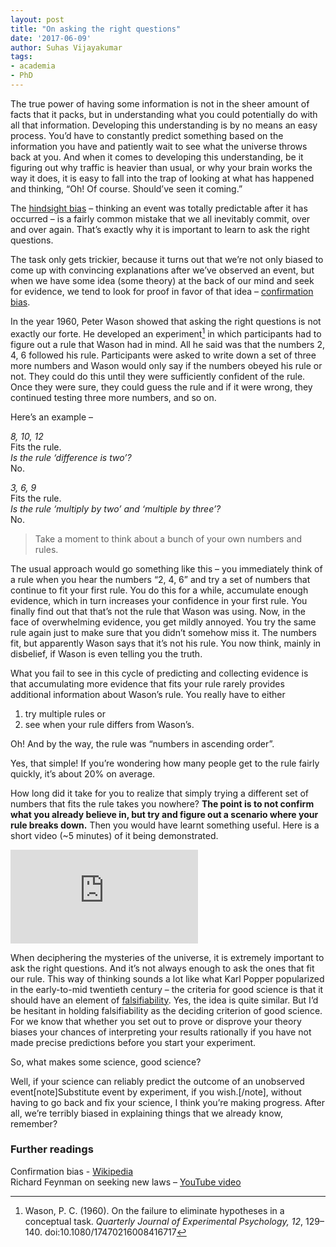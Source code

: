 ```yaml
---
layout: post
title: "On asking the right questions"
date: '2017-06-09'
author: Suhas Vijayakumar
tags:
- academia
- PhD
---
```


The true power of having some information is not in the sheer amount of facts that it packs, but in understanding what you could potentially do with all that information. Developing this understanding is by no means an easy process. You’d have to constantly predict something based on the information you have and patiently wait to see what the universe throws back at you. And when it comes to developing this understanding, be it figuring out why traffic is heavier than usual, or why your brain works the way it does, it is easy to fall into the trap of looking at what has happened and thinking, “Oh! Of course. Should’ve seen it coming.”

The [hindsight bias](https://en.wikipedia.org/wiki/Hindsight_bias) – thinking an event was totally predictable after it has occurred – is a fairly common mistake that we all inevitably commit, over and over again. That’s exactly why it is important to learn to ask the right questions.

The task only gets trickier, because it turns out that we’re not only biased to come up with convincing explanations after we’ve observed an event, but when we have some idea (some theory) at the back of our mind and seek for evidence, we tend to look for proof in favor of that idea – [confirmation bias](https://en.wikipedia.org/wiki/Confirmation_bias).

In the year 1960, Peter Wason showed that asking the right questions is not exactly our forte. He developed an experiment[^1] in which participants had to figure out a rule that Wason had in mind. All he said was that the numbers 2, 4, 6 followed his rule. Participants were asked to write down a set of three more numbers and Wason would only say if the numbers obeyed his rule or not. They could do this until they were sufficiently confident of the rule. Once they were sure, they could guess the rule and if it were wrong, they continued testing three more numbers, and so on.

Here’s an example –

*8, 10, 12* <br>
Fits the rule. <br>
*Is the rule ‘difference is two’?* <br>
No.


*3, 6, 9* <br>
Fits the rule. <br>
*Is the rule ‘multiply by two’ and ‘multiple by three’?* <br>
No.

> Take a moment to think about a bunch of your own numbers and rules.

The usual approach would go something like this – you immediately think of a rule when you hear the numbers “2, 4, 6” and try a set of numbers that continue to fit your first rule. You do this for a while, accumulate enough evidence, which in turn increases your confidence in your first rule. You finally find out that that’s not the rule that Wason was using. Now, in the face of overwhelming evidence, you get mildly annoyed. You try the same rule again just to make sure that you didn’t somehow miss it. The numbers fit, but apparently Wason says that it’s not his rule. You now think, mainly in disbelief, if Wason is even telling you the truth.

What you fail to see in this cycle of predicting and collecting evidence is that accumulating more evidence that fits your rule rarely provides additional information about Wason’s rule. You really have to either

1. try multiple rules or
2. see when your rule differs from Wason’s.

Oh! And by the way, the rule was “numbers in ascending order”.

Yes, that simple! If you’re wondering how many people get to the rule fairly quickly, it’s about 20% on average.

How long did it take for you to realize that simply trying a different set of numbers that fits the rule takes you nowhere? **The point is to not confirm what you already believe in, but try and figure out a scenario where your rule breaks down.** Then you would have learnt something useful. Here is a short video (~5 minutes) of it being demonstrated.
<div class="video-responsive">
<iframe src="https://www.youtube.com/embed/vKA4w2O61Xo?rel=0" frameborder="0" allowfullscreen></iframe>
</div>

When deciphering the mysteries of the universe, it is extremely important to ask the right questions. And it’s not always enough to ask the ones that fit our rule. This way of thinking sounds a lot like what Karl Popper popularized in the early-to-mid twentieth century – the criteria for good science is that it should have an element of [falsifiability](https://en.wikipedia.org/wiki/Falsifiability). Yes, the idea is quite similar. But I’d be hesitant in holding falsifiability as the deciding criterion of good science. For we know that whether you set out to prove or disprove your theory biases your chances of interpreting your results rationally if you have not made precise predictions before you start your experiment.

So, what makes some science, good science?

Well, if your science can reliably predict the outcome of an unobserved event[note]Substitute event by experiment, if you wish.[/note], without having to go back and fix your science, I think you’re making progress. After all, we’re terribly biased in explaining things that we already know, remember?

### Further readings
Confirmation bias -  [Wikipedia](https://en.wikipedia.org/wiki/Confirmation_bias)
<br>
Richard Feynman on seeking new laws – [YouTube video](https://youtu.be/MIN_-Flswy0)


[^1]: Wason, P. C. (1960). On the failure to eliminate hypotheses in a conceptual task. *Quarterly Journal of Experimental Psychology, 12*, 129–140. doi:10.1080/17470216008416717

